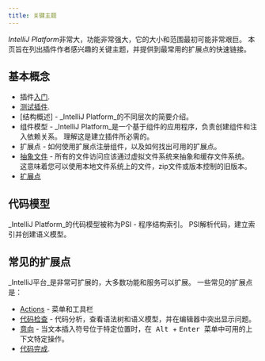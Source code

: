 ```yaml
---
title: 关键主题
---
```


*IntelliJ Platform*非常大，功能非常强大，它的大小和范围最初可能非常艰巨。 本页旨在列出插件作者感兴趣的关键主题，并提供到最常用的扩展点的快速链接。

## 基本概念

- 插件[入门](/basics/getting_started.md).
- [测试插件](/basics/testing_plugins.md).
- [结构概述] - _IntelliJ Platform_的不同层次的简要介绍。
- 组件模型 - _IntelliJ Platform_是一个基于组件的应用程序，负责创建组件和注入依赖关系。 理解这是建立插件所必需的。
- 扩展点 - 如何使用扩展点注册组件，以及如何找出可用的扩展点。
- [抽象文件](/basics/architectural_overview/virtual_file.md) - 所有的文件访问应该通过虚拟文件系统来抽象和缓存文件系统。 这意味着您可以使用本地文件系统上的文件，zip文件或版本控制的旧版本。
- [扩展点](/basics/plugin_structure/plugin_extensions_and_extension_points.md)

## 代码模型

_IntelliJ Platform_的代码模型被称为PSI - 程序结构索引。 PSI解析代码，建立索引并创建语义模型。

## 常见的扩展点

_IntelliJ平台_是非常可扩展的，大多数功能和服务可以扩展。 一些常见的扩展点是：

* [Actions](/tutorials/action_system.md) - 菜单和工具栏
* [代码检查](/tutorials/code_inspections.md) - 代码分析，查看语法树和语义模型，并在编辑器中突出显示问题。
* [意向](/tutorials/code_intentions.md) - 当文本插入符号位于特定位置时，在<kbd> Alt </kbd> + <kbd> Enter </kbd>菜单中可用的上下文特定操作。
* [代码完成](/reference_guide/custom_language_support/code_completion.md).
